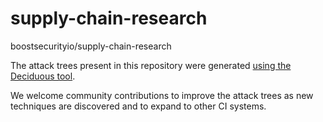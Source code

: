 # supply-chain-research
boostsecurityio/supply-chain-research

The attack trees present in this repository were generated [using the Deciduous tool]([url](https://www.deciduous.app/)).

We welcome community contributions to improve the attack trees as new techniques are discovered and to expand to other CI systems.
